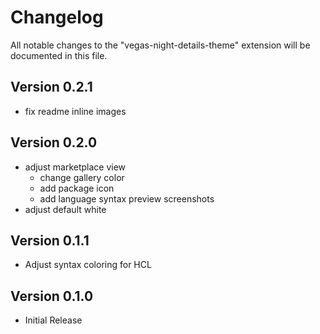 # Changelog

All notable changes to the "vegas-night-details-theme" extension will be documented in this file.

## Version 0.2.1

- fix readme inline images

## Version 0.2.0

- adjust marketplace view
  - change gallery color
  - add package icon
  - add language syntax preview screenshots
- adjust default white

## Version 0.1.1

- Adjust syntax coloring for HCL

## Version 0.1.0

- Initial Release